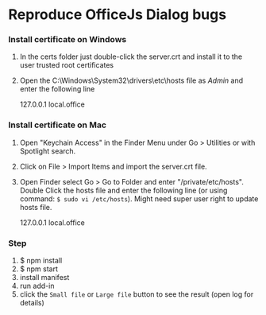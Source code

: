 # Reproduce OfficeJs Dialog bugs

### Install certificate on Windows
 1. In the certs folder just double-click the server.crt and install it to the user trusted root certificates
 2. Open the C:\Windows\System32\drivers\etc\hosts file as *Admin* and enter the following line

    127.0.0.1   local.office

### Install certificate on Mac

 1. Open "Keychain Access" in the Finder Menu under Go > Utilities or with Spotlight search.
 2. Click on File > Import Items and import the server.crt file.
 3. Open Finder select Go > Go to Folder and enter "/private/etc/hosts". Double Click the hosts file and enter the following line (or using command: `$ sudo vi /etc/hosts`). Might need super user right to update hosts file.

    127.0.0.1 local.office

### Step
1. $ npm install
2. $ npm start
3. install manifest
4. run add-in
5. click the `Small file` or `Large file` button to see the result (open log for details)
